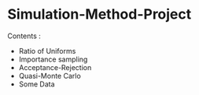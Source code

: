 # Simulation-Method-Project

Contents :
 - Ratio of Uniforms
 - Importance sampling
 - Acceptance-Rejection
 - Quasi-Monte Carlo
 - Some Data
